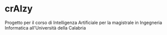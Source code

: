 # crAIzy
Progetto per il corso di Intelligenza Artificiale per la magistrale in Ingegneria Informatica all'Università della Calabria
